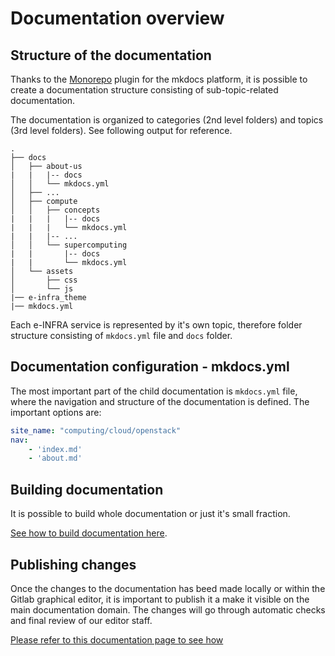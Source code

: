 # Documentation overview

## Structure of the documentation
Thanks to the [Monorepo][1] plugin for the mkdocs platform, it is possible to create a documentation structure consisting of sub-topic-related documentation.

The documentation is organized to categories (2nd level folders) and topics (3rd level folders). See following output for reference.   
```console
.
├── docs
│   ├── about-us
|   |   |-- docs
│   │   └── mkdocs.yml
│   ├── ...
│   ├── compute
│   │   ├── concepts
|   |   |   |-- docs
|   |   |   └── mkdocs.yml
|   |   |-- ...
│   │   └── supercomputing
|   |       |-- docs
|   |       └── mkdocs.yml
│   └── assets
│       ├── css
│       └── js
|── e-infra_theme
|── mkdocs.yml
```

Each e-INFRA service is represented by it's own topic, therefore folder structure consisting of `mkdocs.yml` file and `docs` folder.

## Documentation configuration - mkdocs.yml

The most important part of the child documentation is `mkdocs.yml` file, where the navigation and structure of the documentation is defined. The important options are:
```yml title="Example of mkdocs.yml"
site_name: "computing/cloud/openstack"
nav:
    - 'index.md'
    - 'about.md'
```

## Building documentation

It is possible to build whole documentation or just it's small fraction.   

[See how to build documentation here][2].

## Publishing changes

Once the changes to the documentation has beed made locally or within the Gitlab graphical editor, it is important to publish it a make it visible on the main documentation domain. The changes will go through automatic checks and final review of our editor staff.

[Please refer to this documentation page to see how][3]


[1]: https://github.com/backstage/mkdocs-monorepo-plugin
[2]: ../set-up-and-work-localy
[3]: ../push-contribution-to-the-repository